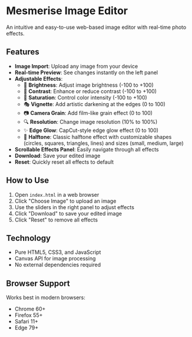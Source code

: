 # Mesmerise Image Editor

An intuitive and easy-to-use web-based image editor with real-time photo effects.

## Features

- **Image Import**: Upload any image from your device
- **Real-time Preview**: See changes instantly on the left panel
- **Adjustable Effects**:
  - 🔆 **Brightness**: Adjust image brightness (-100 to +100)
  - 🎨 **Contrast**: Enhance or reduce contrast (-100 to +100)
  - 🌈 **Saturation**: Control color intensity (-100 to +100)
  - 🎭 **Vignette**: Add artistic darkening at the edges (0 to 100)
  - 📷 **Camera Grain**: Add film-like grain effect (0 to 100)
  - 🔍 **Resolution**: Change image resolution (10% to 100%)
  - ✨ **Edge Glow**: CapCut-style edge glow effect (0 to 100)
  - 🎯 **Halftone**: Classic halftone effect with customizable shapes (circles, squares, triangles, lines) and sizes (small, medium, large)
- **Scrollable Effects Panel**: Easily navigate through all effects
- **Download**: Save your edited image
- **Reset**: Quickly reset all effects to default

## How to Use

1. Open `index.html` in a web browser
2. Click "Choose Image" to upload an image
3. Use the sliders in the right panel to adjust effects
4. Click "Download" to save your edited image
5. Click "Reset" to remove all effects

## Technology

- Pure HTML5, CSS3, and JavaScript
- Canvas API for image processing
- No external dependencies required

## Browser Support

Works best in modern browsers:
- Chrome 60+
- Firefox 55+
- Safari 11+
- Edge 79+
